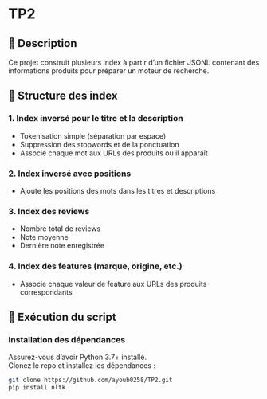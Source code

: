 # TP2

## 📌 Description
Ce projet construit plusieurs index à partir d’un fichier JSONL contenant des informations produits pour préparer un moteur de recherche.

## 📂 Structure des index
### **1. Index inversé pour le titre et la description**
- Tokenisation simple (séparation par espace)
- Suppression des stopwords et de la ponctuation
- Associe chaque mot aux URLs des produits où il apparaît

### **2. Index inversé avec positions**
- Ajoute les positions des mots dans les titres et descriptions

### **3. Index des reviews**
- Nombre total de reviews
- Note moyenne
- Dernière note enregistrée

### **4. Index des features (marque, origine, etc.)**
- Associe chaque valeur de feature aux URLs des produits correspondants

## 🚀 Exécution du script
### **Installation des dépendances**
Assurez-vous d’avoir Python 3.7+ installé.  
Clonez le repo et installez les dépendances :
```bash
git clone https://github.com/ayoub0258/TP2.git
pip install nltk